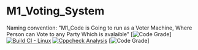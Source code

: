 # M1_Voting_System
Naming convention: "M1_Code is Going to run as a Voter Machine, Where Person can Vote to any Party Which is avalaible"
[![Code Grade](https://api.codiga.io/project/32386/status/svg)]
[![Build CI -  Linux](https://github.com/Mrityunjai009/M1_Voting_System/actions/workflows/c-cpp.yml/badge.svg)](https://github.com/Mrityunjai009/M1_Voting_System/actions/workflows/c-cpp.yml)
[![Cppcheck Analysis](https://github.com/Mrityunjai009/M1_Voting_System/actions/workflows/c-cppcheck-analysis.yml/badge.svg)](https://github.com/Mrityunjai009/M1_Voting_System/actions/workflows/c-cppcheck-analysis.yml)
[![Code Grade](https://api.codiga.io/project/32386/score/svg)]
